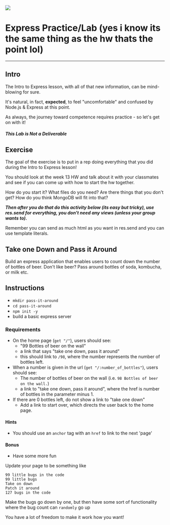 <img src="https://i.imgur.com/vUOu9NW.jpg">

# Express Practice/Lab (yes i know its the same thing as the hw thats the point lol)
---

## Intro

The Intro to Express lesson, with all of that new information, can be mind-blowing for sure.

It's natural, in fact, **expected**, to feel "uncomfortable" and confused by Node.js & Express at this point.

As always, the journey toward competence requires practice - so let's get on with it!

##### This Lab is Not a Deliverable

## Exercise

The goal of the exercise is to put in a rep doing everything that you did during the Intro to Express lesson!

You should look at the week 13 HW and talk about it with your classmates and see if you can come up with how to start the hw together.

How do you start it?
What files do you need?
Are there things that you don't get?
How do you think MongoDB will fit into that?

***Then after you do that do this activity below (its easy but tricky), use res.send for everything, you don't need any views (unless your group wants to).***

Remember you can send as much html as you want in res.send and you can use template literals.

## Take one Down and Pass it Around

Build an express application that enables users to count down the number
of bottles of beer. Don't like beer? Pass around bottles of soda, kombucha, or milk etc.

## Instructions

- `mkdir pass-it-around`
- `cd pass-it-around`
- `npm init -y`
- build a basic express server


### Requirements

- On the home page (`get "/"`), users should see:
  - "99 Bottles of beer on the wall"
  - a link that says "take one down, pass it around"
  - this should link to `/98`, where the number represents the number of bottles left.
- When a number is given in the url (`get "/:number_of_bottles"`), users should see:
  - The number of bottles of beer on the wall (i.e. `98 Bottles of beer on the wall.`)
  - a link to "take one down, pass it around", where the href is number of bottles in the parameter minus 1.
- If there are 0 bottles left, do not show a link to "take one down"
  - Add a link to start over, which directs the user back to the home page.

#### Hints
 - You should use an `anchor` tag with an `href` to link to the next 'page'

#### Bonus

- Have some more fun

Update your page to be something like

```
99 little bugs in the code
99 little bugs
Take on down
Patch it around
127 bugs in the code
```

Make the bugs go down by one, but then have some sort of functionality where the bug count can `randomly` go up

You have a lot of freedom to make it work how you want!

